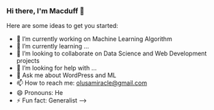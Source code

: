 ### Hi there, I'm Macduff 👋

Here are some ideas to get you started:

- 🔭 I’m currently working on Machine Learning Algorithm
- 🌱 I’m currently learning ...
- 👯 I’m looking to collaborate on Data Science and Web Development projects
- 🤔 I’m looking for help with ...
- 💬 Ask me about WordPress and ML
- 📫 How to reach me: olusamiracle@gmail.com
- 😄 Pronouns: He
- ⚡ Fun fact: Generalist
-->
